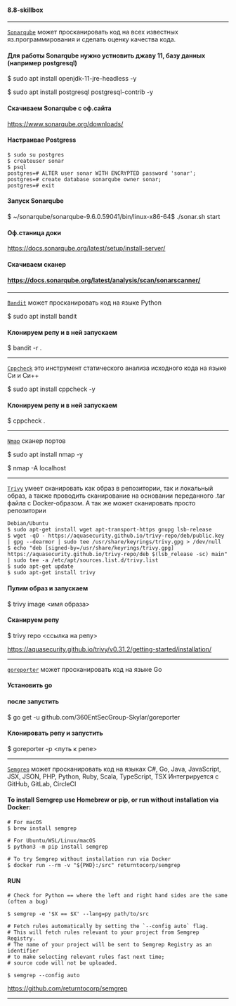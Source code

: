 #### 8.8-skillbox

-----------------------------------------------------------
<ins>`Sonarqube`</ins> может просканировать код на всех известных яз.программирования и сделать оценку качества кода.

#### Для работы Sonarqube нужно устновить джаву 11, базу данных (например postgresql)
$ sudo apt install openjdk-11-jre-headless -y

$ sudo apt install postgresql postgresql-contrib -y

#### Скачиваем Sonarqube c оф.сайта
https://www.sonarqube.org/downloads/

#### Настраивае Postgress
```
$ sudo su postgres
$ createuser sonar
$ psql
postgres=# ALTER user sonar WITH ENCRYPTED password 'sonar';
postgres=# create database sonarqube owner sonar;
postgres=# exit
```

#### Запуск Sonarqube
$ ~/sonarqube/sonarqube-9.6.0.59041/bin/linux-x86-64$ ./sonar.sh start

#### Оф.станица доки 
https://docs.sonarqube.org/latest/setup/install-server/

#### Скачиваем сканер
#### https://docs.sonarqube.org/latest/analysis/scan/sonarscanner/

-------------------------------------------------------------------

<ins>`Bandit`</ins> может просканировать код на языке Python

$ sudo apt install bandit

#### Клонируем репу и в ней запускаем
$ bandit -r .

--------------------------------------------------------------------
<ins>`Cppcheck`</ins> это инструмент статического анализа исходного кода на языке Си и Си++

$ sudo apt install cppcheck -y

#### Клонируем репу и в ней запускаем
$ cppcheck .

--------------------------------------------------------------------
<ins>`Nmap`</ins> сканер портов

$ sudo apt install nmap -y

$ nmap -A localhost

---------------------------------------------------------------------
<ins>`Trivy`</ins> умеет сканировать как образ в репозитории, так и локальный образ, а также проводить сканирование на основании переданного .tar файла с Docker-образом. А так же может сканировать просто репозитории

```
Debian/Ubuntu
$ sudo apt-get install wget apt-transport-https gnupg lsb-release
$ wget -qO - https://aquasecurity.github.io/trivy-repo/deb/public.key | gpg --dearmor | sudo tee /usr/share/keyrings/trivy.gpg > /dev/null
$ echo "deb [signed-by=/usr/share/keyrings/trivy.gpg] https://aquasecurity.github.io/trivy-repo/deb $(lsb_release -sc) main" | sudo tee -a /etc/apt/sources.list.d/trivy.list
$ sudo apt-get update
$ sudo apt-get install trivy
```
#### Пулим образ и запускаем
$ trivy image <имя образа>

#### Сканируем репу
$ trivy repo <ссылка на репу>

https://aquasecurity.github.io/trivy/v0.31.2/getting-started/installation/

----------------------------------------------------------------------

<ins>`goreporter`</ins> может просканировать код на языке Go

#### Установить go 

#### после запустить

$ go get -u github.com/360EntSecGroup-Skylar/goreporter

#### Клонировать репу и запустить

$ goreporter -p <путь к репе>

-----------------------------------------------------------------------

<ins>`Semgrep`</ins> может просканировать код на языках C#, Go, Java, JavaScript, JSX, JSON, PHP, Python, Ruby, Scala, TypeScript, TSX 
Интегрируется с GitHub, GitLab, CircleCI

#### To install Semgrep use Homebrew or pip, or run without installation via Docker:
```
# For macOS
$ brew install semgrep

# For Ubuntu/WSL/Linux/macOS
$ python3 -m pip install semgrep

# To try Semgrep without installation run via Docker
$ docker run --rm -v "${PWD}:/src" returntocorp/semgrep
```
#### RUN
```
# Check for Python == where the left and right hand sides are the same (often a bug)

$ semgrep -e '$X == $X' --lang=py path/to/src

# Fetch rules automatically by setting the `--config auto` flag.
# This will fetch rules relevant to your project from Semgrep Registry.
# The name of your project will be sent to Semgrep Registry as an identifier
# to make selecting relevant rules fast next time;
# source code will not be uploaded.

$ semgrep --config auto
```

https://github.com/returntocorp/semgrep

-------------------------------------------------------------------------------





